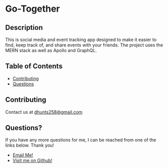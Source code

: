 
  # Go-Together

  ## Description
  This is social media and event tracking app designed to make it easier to find, keep track of, and share events with your friends. The project uses the MERN stack as well as Apollo and GraphQL.

  ## Table of Contents
  - [Contributing](#contributing)
  - [Questions](#questions) 

  ## Contributing
  Contact us at dhunts258@gmail.com

  ## Questions?
  If you have any more questions for me, I can be reached from one of the links below. Thank you!
  - [Email Me!](mailto:dhunts258@gmail.com)
  - [Visit me on Github!](https://github.com/Meshuganah)
